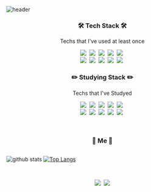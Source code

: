 ![header](https://capsule-render.vercel.app/api?type=soft&color=auto&height=150&section=header&text=Seongsu&fontSize=70&animation=twinkling)

<h3 align="center">🛠 Tech Stack 🛠</h3>

<p align="center"> Techs that I've used at least once </p>

<p align="center">
  <img src="https://img.shields.io/badge/Java-007396?style=flat-square&logo=Java&logoColor=white"/>&nbsp 
  <img src="https://img.shields.io/badge/Javascript-ffb13b?style=flat-square&logo=javascript&logoColor=white"/>&nbsp 
  <img src="https://img.shields.io/badge/css-1572B6?style=flat-square&logo=css3&logoColor=white"/>&nbsp
  <img src="https://img.shields.io/badge/html-E34F26?style=flat-square&logo=html5&logoColor=white"/>&nbsp
  <img src="https://img.shields.io/badge/Typescript-3178C6?style=flat-square&logo=Typescript&logoColor=white"/>&nbsp 
  <br>
  <img src="https://img.shields.io/badge/Spring-6DB33F?style=flat-square&logo=Spring&logoColor=white"/>&nbsp 
  <img src="https://img.shields.io/badge/SpringBoot-6DB33F?style=flat-square&logo=Springboot&logoColor=white"/>&nbsp 
  <img src="https://img.shields.io/badge/oracle-F80000?style=flat-square&logo=Oracle&logoColor=white"/>&nbsp 
  <img src="https://img.shields.io/badge/Mysql-E6B91E?style=flat-square&logo=MySql&logoColor=white"/>&nbsp  
  <img src="https://img.shields.io/badge/Node.js-339933?style=flat-square&logo=Node.js&logoColor=white"/>&nbsp
</p>

<h3 align="center">✏️ Studying Stack ✏️</h3>

<p align="center"> Techs that I've Studyed</p>

<p align="center">
    <img src="https://img.shields.io/badge/kotlin-7F52FF?style=flat-square&logo=kotlin&logoColor=white"/>&nbsp 
    <img src="https://img.shields.io/badge/mongodb-47A248?style=flat-square&logo=mongoDB&logoColor=white"/>&nbsp 
     <img src="https://img.shields.io/badge/mariadb-003545?style=flat-square&logo=MariaDB&logoColor=white"/>&nbsp
     <img src="https://img.shields.io/badge/postgreSQL-4169E1?style=flat-square&logo=postgreSQL&logoColor=white"/>&nbsp
     <img src="https://img.shields.io/badge/Nestjs-E0234E?style=flat-square&logo=Nestjs&logoColor=white"/>&nbsp
     <br>
     <img src="https://img.shields.io/badge/Redis-DC382D?style=flat-square&logo=Redis&logoColor=white"/>&nbsp 
     <img src="https://img.shields.io/badge/ElasticSearch-005571?style=flat-square&logo=ElasticSearch&logoColor=white"/>&nbsp 
     <img src="https://img.shields.io/badge/Apache Kafka-231F20?style=flat-square&logo=Apache Kafka&logoColor=white"/>&nbsp
      <img src="https://img.shields.io/badge/React-61DAFB?style=flat-square&logo=React&logoColor=white"/>&nbsp 
      <img src="https://img.shields.io/badge/Vue.js-4FC08D?style=flat-square&logo=Vue.js&logoColor=white"/>&nbsp 
      <br>
</p>
  
<br>

<h3 align="center"> 🧸 Me 🧸 </h3>

<div align="center" style="display:flex"> 
  
![github stats](https://github-readme-stats.vercel.app/api?username=shinseongsu&show_icons=true&theme=radical)
  [![Top Langs](https://github-readme-stats.vercel.app/api/top-langs/?username=shinseongsu&layout=compact)](https://github.com/anuraghazra/github-readme-stats)

</div> 
  


<br>

<p align="center">
  <a href="https://focus-dev.tistory.com/"><img src="https://img.shields.io/badge/Tech%20Blog-11B48A?style=flat-square&logo=Vimeo&logoColor=white&link=https://focus-dev.tistory.com"/></a>&nbsp
  <a href="mailto:tlstjdtn321@naver.com"><img src="https://img.shields.io/badge/Gmail-d14836?style=flat-square&logo=Gmail&logoColor=white&link=tlstjdtn321@naver.com"/></a>
</p>
